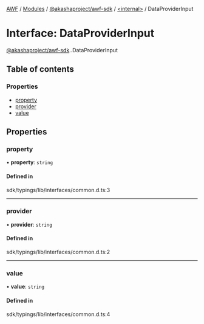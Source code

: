 [AWF](../README.md) / [Modules](../modules.md) / [@akashaproject/awf-sdk](../modules/akashaproject_awf_sdk.md) / [<internal\>](../modules/akashaproject_awf_sdk._internal_.md) / DataProviderInput

# Interface: DataProviderInput

[@akashaproject/awf-sdk](../modules/akashaproject_awf_sdk.md).[<internal>](../modules/akashaproject_awf_sdk._internal_.md).DataProviderInput

## Table of contents

### Properties

- [property](akashaproject_awf_sdk._internal_.DataProviderInput.md#property)
- [provider](akashaproject_awf_sdk._internal_.DataProviderInput.md#provider)
- [value](akashaproject_awf_sdk._internal_.DataProviderInput.md#value)

## Properties

### property

• **property**: `string`

#### Defined in

sdk/typings/lib/interfaces/common.d.ts:3

___

### provider

• **provider**: `string`

#### Defined in

sdk/typings/lib/interfaces/common.d.ts:2

___

### value

• **value**: `string`

#### Defined in

sdk/typings/lib/interfaces/common.d.ts:4
